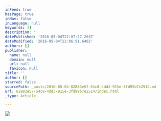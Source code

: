 ```yaml
---
inFeed: true
hasPage: true
inNav: false
inLanguage: null
keywords: []
description: ''
datePublished: '2016-05-04T22:07:27.263Z'
dateModified: '2016-05-04T22:06:51.640Z'
authors: []
publisher:
  name: null
  domain: null
  url: null
  favicon: null
title: ''
author: []
starred: false
sourcePath: _posts/2016-05-04-82883e57-54c8-4dd3-915e-3fd99b7e2514.md
url: 82883e57-54c8-4dd3-915e-3fd99b7e2514/index.html
_type: Article

---
```

![](https://the-grid-user-content.s3-us-west-2.amazonaws.com/5cfc46ec-afe0-4f3c-afda-8d2af8a12f5e.png)